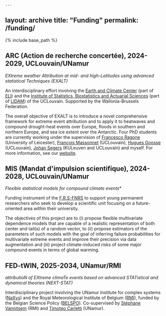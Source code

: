 	---
layout: archive
title: "Funding"
permalink: /funding/
---

{% include base_path %}

## ARC (Action de recherche concertée), 2024-2029, UCLouvain/UNamur

*EXtreme weather Attribution at mid- and high-Latitudes using advanced statistical Techniques (EXALT)*

An interdisciplinary effort involving the [Earth and Climate Center](https://www.uclouvain.be/en/research-institutes/eli/earth-and-climate-elic) (part of [ELI](https://www.uclouvain.be/en/research-institutes/eli)) and the [Institute of Statistics, Biostatistics and Actuarial Sciences](https://www.uclouvain.be/en/research-institutes/lidam/isba) (part of [LIDAM](https://www.uclouvain.be/en/research-institutes/lidam)) of the UCLouvain. Supported by the Wallonia-Brussels Federation. 

The overall objective of EXALT is to introduce a novel comprehensive framework for extreme event attribution and to apply it to heatwaves and compound drought-heat events over Europe, floods in southern and northern Europe, and sea ice extent over the Antarctic. Four PhD students are currently working under the supervision of [Francesco Ragone](https://www.meteo.be/en/team/francesco-ragone) (University of Leicester), [François Massonnet](https://scholar.google.com/citations?user=aIAH9ooAAAAJ&hl=en) (UCLouvain), [Hugues Goosse](https://www.elic.ucl.ac.be/index.php?id=78) (UCLouvain), [Johan Segers](https://perso.uclouvain.be/johan.segers/) (KULeuven and UCLouvain) and myself. For more information, see our [website](https://exalt-project.github.io/).

## MIS (Mandat d'impulsion scientifique), 2024-2028, UCLouvain/UNamur

*Flexible statistical models for compound climate events**

Funding instrument of the [F.R.S-FNRS](https://www.frs-fnrs.be/en/) to support young permanent researchers who seek to develop a scientific unit focusing on a future-oriented area within their university.

The objectives of this project are to (i) propose flexible multivariate dependence models that are capable of a
realistic representation of both center and tail(s) of a random vector, to (ii) propose estimators of the
parameters of such models with the goal of inferring failure probabilities for multivariate extreme events and
improve their precision via data augmentation and (iii) project climate-induced risks of some major compound
events in terms of global warming.

## FED-tWIN, 2025-2034, UNamur/RMI

*attributioN of EXtreme climaTe events based on advanced STATistical and dynamical theories (NEXT-STAT)*

Interdisciplinary project involving the UNamur Institute for complex systems ([NaXys](https://www.naxys.be/)) and the Royal Meteorological Institute of Belgium ([RMI](https://www.meteo.be/en/belgium)), funded by the Belgian Science Policy ([BELSPO](https://www.belspo.be/belspo/index_en.stm)). Co-supervised by [Stéphane Vannitsem](https://www.meteo.be/en/belgium) (RMI) and [Timoteo Carletti](https://www.unamur.be/en/profil/tcarlett) (UNamur).

